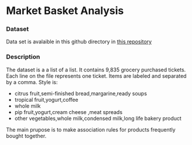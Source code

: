Market Basket Analysis
================

### Dataset

Data set is avalaible in this github directory in [this repository](https://github.com/raquelredo/Projects/blob/master/Association%20-%20Market%20Basket%20analysis/groceries.csv)

### Description

The dataset is a a list of a list. It contains 9,835 grocery purchased tickets. Each line on the file represents one ticket. Items are labeled and separated by a comma. Style is:

-   citrus fruit,semi-finished bread,margarine,ready soups
-   tropical fruit,yogurt,coffee
-   whole milk
-   pip fruit,yogurt,cream cheese ,meat spreads
-   other vegetables,whole milk,condensed milk,long life bakery product

The main prupose is to make association rules for products frequently bought together.
